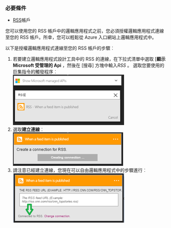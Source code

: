 ### <a name="prerequisites"></a>必要條件

- [RSS](https://wikipedia.org/wiki/RSS)帳戶  


您可以使用您的 RSS 帳戶中的邏輯應用程式之前，您必須授權邏輯應用程式連線至您的 RSS 帳戶。所幸，您可以輕鬆從 Azure 入口網站上邏輯應用程式中。  

以下是授權邏輯應用程式連線至您的 RSS 帳戶的步驟︰  
1. 若要建立邏輯應用程式設計工具中的 RSS 的連線，在下拉式清單中選取 [**顯示 Microsoft 受管理的 Api** ，然後在 [搜尋] 方塊中輸入*RSS* 。 選取您要使用的巨集指令的觸發程序︰  
![RSS 連線建立步驟](./media/connectors-create-api-rss/rss-1.png)  
2. 選取**建立連線**︰  
![RSS 連線建立步驟](./media/connectors-create-api-rss/rss-2.png)  
3. 請注意已經建立連線，您現在可以自由邏輯應用程式中的步驟進行︰  
 ![RSS 連線建立步驟](./media/connectors-create-api-rss/rss-3.png)  
